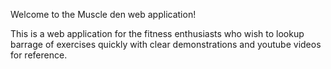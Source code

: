 Welcome to the Muscle den web application!

This is a web application for the fitness enthusiasts who wish to lookup barrage of exercises quickly with clear demonstrations and youtube videos for reference.
